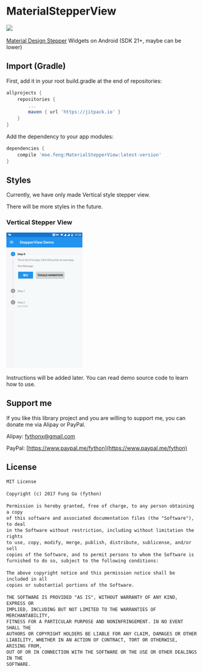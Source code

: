 # MaterialStepperView

[![](https://jitpack.io/v/moe.feng/MaterialStepperView.svg)](https://jitpack.io/#moe.feng/MaterialStepperView)

[Material Design Stepper](https://material.io/guidelines/components/steppers.html) Widgets on Android (SDK 21+, maybe can be lower)

## Import (Gradle)

First, add it in your root build.gradle at the end of repositories:

```gradle
allprojects {
	repositories {
		...
		maven { url 'https://jitpack.io' }
	}
}
```

Add the dependency to your app modules:

```gradle
dependencies {
    compile 'moe.feng:MaterialStepperView:latest-version'
}
```

## Styles

Currently, we have only made Vertical style stepper view.

There will be more styles in the future.

### Vertical Stepper View

[![Vertical Stepper View Demo](.readme/vertical.gif)](https://www.youtube.com/watch?v=y9gSwHKwxVM)

Instructions will be added later. You can read demo source code to learn how to use.

## Support me

If you like this library project and you are willing to support me, you can donate me via Alipay or PayPal.

Alipay: fythonx@gmail.com

PayPal: [https://www.paypal.me/fython](https://www.paypal.me/fython)

## License

```
MIT License

Copyright (c) 2017 Fung Go (fython)

Permission is hereby granted, free of charge, to any person obtaining a copy
of this software and associated documentation files (the "Software"), to deal
in the Software without restriction, including without limitation the rights
to use, copy, modify, merge, publish, distribute, sublicense, and/or sell
copies of the Software, and to permit persons to whom the Software is
furnished to do so, subject to the following conditions:

The above copyright notice and this permission notice shall be included in all
copies or substantial portions of the Software.

THE SOFTWARE IS PROVIDED "AS IS", WITHOUT WARRANTY OF ANY KIND, EXPRESS OR
IMPLIED, INCLUDING BUT NOT LIMITED TO THE WARRANTIES OF MERCHANTABILITY,
FITNESS FOR A PARTICULAR PURPOSE AND NONINFRINGEMENT. IN NO EVENT SHALL THE
AUTHORS OR COPYRIGHT HOLDERS BE LIABLE FOR ANY CLAIM, DAMAGES OR OTHER
LIABILITY, WHETHER IN AN ACTION OF CONTRACT, TORT OR OTHERWISE, ARISING FROM,
OUT OF OR IN CONNECTION WITH THE SOFTWARE OR THE USE OR OTHER DEALINGS IN THE
SOFTWARE.
```

